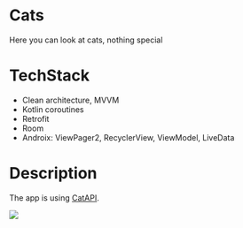 # Cats
Here you can look at cats, nothing special

# TechStack
* Clean architecture, MVVM
* Kotlin coroutines
* Retrofit
* Room
* Androix: ViewPager2, RecyclerView, ViewModel, LiveData


# Description

<p>The app is using
  <a href="https://thecatapi.com/">CatAPI</a>.
</p>
<img src="https://i.imgur.com/gwzXxGs.png">



